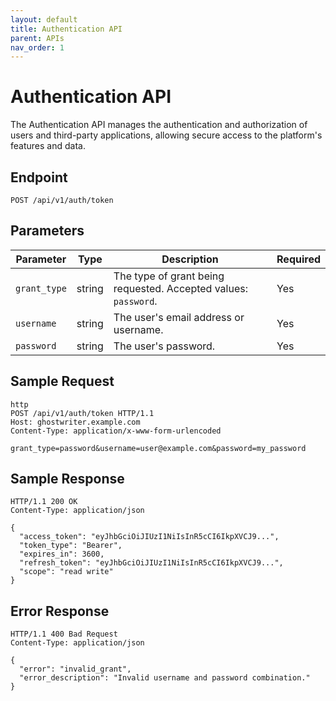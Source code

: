 ```yaml
---
layout: default
title: Authentication API
parent: APIs
nav_order: 1
---
```


# Authentication API

The Authentication API manages the authentication and authorization of users and third-party applications, allowing secure access to the platform's features and data.

## Endpoint

```POST /api/v1/auth/token```


## Parameters

| Parameter    | Type   | Description                                                          | Required |
|--------------|--------|----------------------------------------------------------------------|----------|
| `grant_type` | string | The type of grant being requested. Accepted values: `password`.      | Yes      |
| `username`   | string | The user's email address or username.                                | Yes      |
| `password`   | string | The user's password.                                                 | Yes      |

## Sample Request

```
http
POST /api/v1/auth/token HTTP/1.1
Host: ghostwriter.example.com
Content-Type: application/x-www-form-urlencoded

grant_type=password&username=user@example.com&password=my_password
```

## Sample Response

```
HTTP/1.1 200 OK
Content-Type: application/json

{
  "access_token": "eyJhbGciOiJIUzI1NiIsInR5cCI6IkpXVCJ9...",
  "token_type": "Bearer",
  "expires_in": 3600,
  "refresh_token": "eyJhbGciOiJIUzI1NiIsInR5cCI6IkpXVCJ9...",
  "scope": "read write"
}
```

## Error Response

```
HTTP/1.1 400 Bad Request
Content-Type: application/json

{
  "error": "invalid_grant",
  "error_description": "Invalid username and password combination."
}
```

